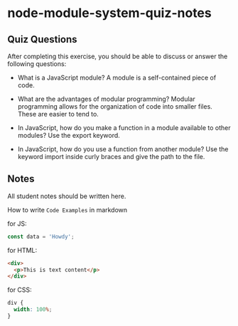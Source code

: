 # node-module-system-quiz-notes

## Quiz Questions

After completing this exercise, you should be able to discuss or answer the following questions:

- What is a JavaScript module?
  A module is a self-contained piece of code.

- What are the advantages of modular programming?
  Modular programming allows for the organization of code into smaller files. These are easier to tend to.

- In JavaScript, how do you make a function in a module available to other modules?
  Use the export keyword.

- In JavaScript, how do you use a function from another module?
  Use the keyword import inside curly braces and give the path to the file.

## Notes

All student notes should be written here.

How to write `Code Examples` in markdown

for JS:

```javascript
const data = 'Howdy';
```

for HTML:

```html
<div>
  <p>This is text content</p>
</div>
```

for CSS:

```css
div {
  width: 100%;
}
```
